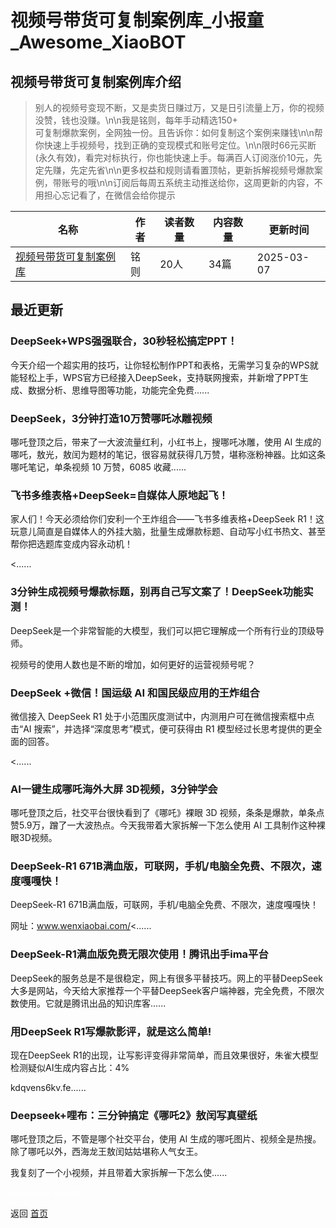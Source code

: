 # 视频号带货可复制案例库_小报童_Awesome_XiaoBOT

## 视频号带货可复制案例库介绍
> 别人的视频号变现不断，又是卖货日赚过万，又是日引流量上万，你的视频没赞，钱也没赚。\n\n我是铭则，每年手动精选150+  
可复制爆款案例，全网独一份。且告诉你：如何复制这个案例来赚钱\n\n帮你快速上手视频号，找到正确的变现模式和账号定位。\n\n限时66元买断(永久有效)，看完对标执行，你也能快速上手。每满百人订阅涨价10元，先定先赚，先定先省\n\n更多权益和规则请看置顶帖，更新拆解视频号爆款案例，带账号的哦\n\n订阅后每周五系统主动推送给你，这周更新的内容，不用担心忘记看了，在微信会给你提示  
  


|名称|作者|读者数量|内容数量|更新时间|
|---|---|---|---|---|
|[视频号带货可复制案例库](https://xiaobot.net/p/shipinhao?refer=0b133df9-27dc-423b-8101-639049001c13)|铭则|20人|34篇|2025-03-07|

## 最近更新
### DeepSeek+WPS强强联合，30秒轻松搞定PPT！

今天介绍一个超实用的技巧，让你轻松制作PPT和表格，无需学习复杂的WPS就能轻松上手，WPS官方已经接入DeepSeek，支持联网搜索，并新增了PPT生成、数据分析、思维导图等功能，功能完全免费......

### DeepSeek，3分钟打造10万赞哪吒冰雕视频

哪吒登顶之后，带来了一大波流量红利，小红书上，搜哪吒冰雕，使用 AI
生成的哪吒，敖光，敖闰为题材的笔记，很容易就获得几万赞，堪称涨粉神器。比如这条哪吒笔记，单条视频 10 万赞，6085 收藏......

### 飞书多维表格+DeepSeek=自媒体人原地起飞！

家人们！今天必须给你们安利一个王炸组合——飞书多维表格+DeepSeek
R1！这玩意儿简直是自媒体人的外挂大脑，批量生成爆款标题、自动写小红书热文、甚至帮你把选题库变成内容永动机！

<......

### 3分钟生成视频号爆款标题，别再自己写文案了！DeepSeek功能实测！

DeepSeek是一个非常智能的大模型，我们可以把它理解成一个所有行业的顶级导师。

视频号的使用人数也是不断的增加，如何更好的运营视频号呢？

### DeepSeek +微信！国运级 AI 和国民级应用的王炸组合﻿

微信接入 DeepSeek R1 处于小范围灰度测试中，内测用户可在微信搜索框中点击“AI 搜索”，并选择“深度思考”模式，便可获得由 R1
模型经过长思考提供的更全面的回答。

<......

### AI一键生成哪吒海外大屏 3D视频，3分钟学会

哪吒登顶之后，社交平台很快看到了《哪吒》裸眼 3D 视频，条条是爆款，单条点赞5.9万，蹭了一大波热点。今天我带着大家拆解一下怎么使用 AI
工具制作这种裸眼3D视频。

### DeepSeek-R1 671B满血版，可联网，手机/电脑全免费、不限次，速度嘎嘎快！

DeepSeek-R1 671B满血版，可联网，手机/电脑全免费、不限次，速度嘎嘎快！

网址：www.wenxiaobai.com/<......

### DeepSeek-R1满血版免费无限次使用！腾讯出手ima平台

DeepSeek的服务总是不是很稳定，网上有很多平替技巧。网上的平替DeepSeek大多是网站，今天给大家推荐一个平替DeepSeek客户端神器，完全免费，不限次数使用。它就是腾讯出品的知识库客......

### 用DeepSeek R1写爆款影评，就是这么简单!

现在DeepSeek R1的出现，让写影评变得非常简单，而且效果很好，朱雀大模型检测疑似AI生成内容占比：4%

kdqvens6kv.fe......

### Deepseek+哩布：三分钟搞定《哪吒2》敖闰写真壁纸

哪吒登顶之后，不管是哪个社交平台，使用 AI 生成的哪吒图片、视频全是热搜。除了哪吒以外，西海龙王敖闰姑姑堪称人气女王。

我复刻了一个小视频，并且带着大家拆解一下怎么使......


<a href="https://github.com/Reno9527/awesome-xiaobot" style="color: white; text-decoration: none;">awesome-xiaobot</a>

返回 [首页](../README.md)

